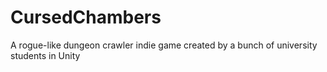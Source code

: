# CursedChambers
A rogue-like dungeon crawler indie game created by a bunch of university students in Unity
